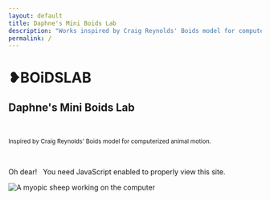```yaml
---
layout: default
title: Daphne's Mini Boids Lab
description: "Works inspired by Craig Reynolds' Boids model for computerized animal motion." 
permalink: /
---
```



<main role="main" class="full-screen-mod no-padding" id="microbes">
    <div class="splash-content">
        <h1>&#x2765;BO<span class="thick">i</span>DS<span class="thick">LAB</span></h1>
        <h2>Daphne's Mini Boids Lab</h2>
        <br>
        <p><small>Inspired by Craig Reynolds' Boids model for computerized animal motion.</small></p>
        <noscript><br><p>Oh dear! &nbsp; You need JavaScript enabled to properly view this site.</p></noscript>
    </div>
    <div class="logo-image">
        <img src="{{ site.baseurl }}/images/misc/sheep.png" alt="A myopic sheep working on the computer">
    </div>
</main>


